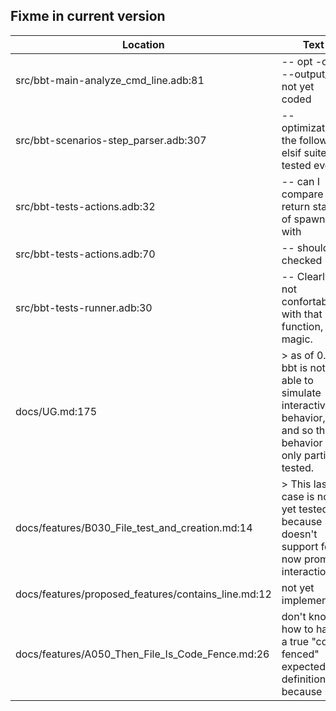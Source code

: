 Fixme in current version
------------------------

Location | Text
---------|-----
src/bbt-main-analyze_cmd_line.adb:81|            --  opt -ot / --output_tag not yet coded
src/bbt-scenarios-step_parser.adb:307|                     --  optimization, the following elsif suite is tested even
src/bbt-tests-actions.adb:32|   --  can I compare the return status of spawn with
src/bbt-tests-actions.adb:70|         --  should be checked
src/bbt-tests-runner.adb:30|   --  Clearly not confortable with that function, it's magic.
docs/UG.md:175|>  as of 0.0.6, bbt is not able to simulate interactive behavior, and so this behavior is only partially tested.  
docs/features/B030_File_test_and_creation.md:14|> This last case is not yet tested because bbt doesn't support for now prompt interaction. ()  
docs/features/proposed_features/contains_line.md:12| not yet implemented.
docs/features/A050_Then_File_Is_Code_Fence.md:26| don't know how to have a true "code fenced" expected file definition, because bbt 

